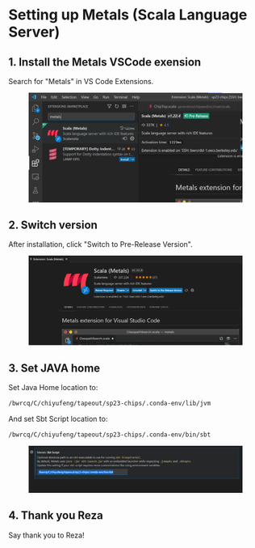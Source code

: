 # Setting up Metals (Scala Language Server)

## 1. Install the Metals VSCode exension&#x20;

Search for "Metals" in VS Code Extensions.

<figure><img src="../.gitbook/assets/image (2) (1) (4).png" alt=""><figcaption></figcaption></figure>

## 2. Switch version

After installation, click "Switch to Pre-Release Version".

<figure><img src="../.gitbook/assets/image (1) (6).png" alt=""><figcaption></figcaption></figure>



## 3. Set JAVA home

Set Java Home location to:

```bash
/bwrcq/C/chiyufeng/tapeout/sp23-chips/.conda-env/lib/jvm
```



And set Sbt Script location to:

```bash
/bwrcq/C/chiyufeng/tapeout/sp23-chips/.conda-env/bin/sbt
```

<figure><img src="../.gitbook/assets/image (5) (3) (1).png" alt=""><figcaption></figcaption></figure>

## 4. Thank you Reza

Say thank you to Reza!




